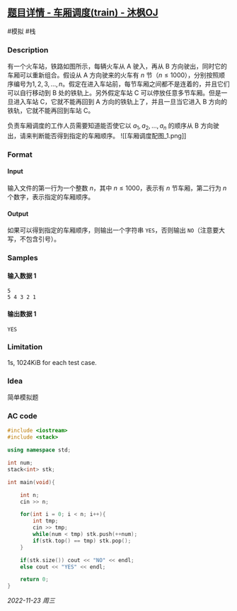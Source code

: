 ## [题目详情 - 车厢调度(train) - 沐枫OJ](https://www.mfstem.org/p/633?tid=618e1a85f95440248cba192a)

#模拟 #栈

### Description

有一个火车站，铁路如图所示，每辆火车从 A 驶入，再从 B 方向驶出，同时它的车厢可以重新组合。假设从 A 方向驶来的火车有 $n$ 节（$n\le 1000$），分别按照顺序编号为$1,2,3,…,n$。假定在进入车站前，每节车厢之间都不是连着的，并且它们可以自行移动到 B 处的铁轨上。另外假定车站 C 可以停放任意多节车厢。但是一旦进入车站 C，它就不能再回到 A 方向的铁轨上了，并且一旦当它进入 B 方向的铁轨，它就不能再回到车站 C。

负责车厢调度的工作人员需要知道能否使它以 $a_1,a_2,…,a_n$ 的顺序从 B 方向驶出，请来判断能否得到指定的车厢顺序。
![[车厢调度配图_1.png]]

### Format

#### Input

输入文件的第一行为一个整数 $n$，其中 $n\le 1000$，表示有 $n$ 节车厢，第二行为 $n$ 个数字，表示指定的车厢顺序。

#### Output

如果可以得到指定的车厢顺序，则输出一个字符串 `YES`，否则输出 `NO`（注意要大写，不包含引号）。

### Samples

#### 输入数据 1

```input1
5
5 4 3 2 1
```

#### 输出数据 1

```output1
YES
```

### Limitation

1s, 1024KiB for each test case.

### Idea

简单模拟题

### AC code

```cpp
#include <iostream>
#include <stack>

using namespace std;

int num;
stack<int> stk;

int main(void){

    int n;
    cin >> n;

    for(int i = 0; i < n; i++){
        int tmp;
        cin >> tmp;
        while(num < tmp) stk.push(++num);
        if(stk.top() == tmp) stk.pop();
    }

    if(stk.size()) cout << "NO" << endl;
    else cout << "YES" << endl;

    return 0;
}
```


*2022-11-23 周三*